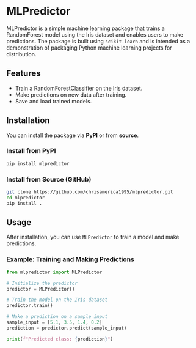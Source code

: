 # MLPredictor

MLPredictor is a simple machine learning package that trains a RandomForest model using the Iris dataset and enables users to make predictions. The package is built using `scikit-learn` and is intended as a demonstration of packaging Python machine learning projects for distribution.

## Features

- Train a RandomForestClassifier on the Iris dataset.
- Make predictions on new data after training.
- Save and load trained models.

## Installation

You can install the package via **PyPI** or from **source**.

### Install from PyPI

```bash
pip install mlpredictor
```

### Install from Source (GitHub)

```bash
git clone https://github.com/chrisamerica1995/mlpredictor.git
cd mlpredictor
pip install .
```

## Usage

After installation, you can use `MLPredictor` to train a model and make predictions.

### Example: Training and Making Predictions

```python
from mlpredictor import MLPredictor

# Initialize the predictor
predictor = MLPredictor()

# Train the model on the Iris dataset
predictor.train()

# Make a prediction on a sample input
sample_input = [5.1, 3.5, 1.4, 0.2]
prediction = predictor.predict(sample_input)

print(f"Predicted class: {prediction}")
```